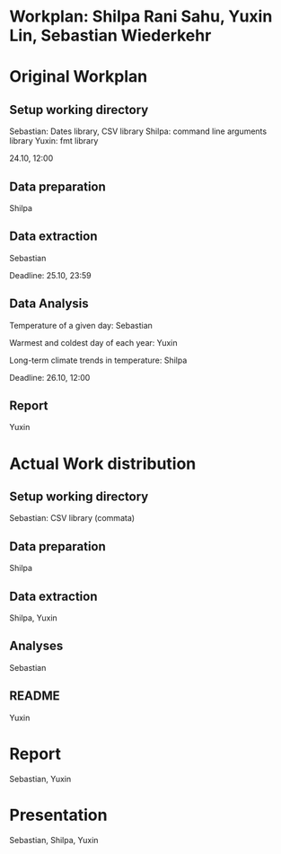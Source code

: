# Workplan: Shilpa Rani Sahu, Yuxin Lin, Sebastian Wiederkehr
# Original Workplan
## Setup working directory
Sebastian: Dates library, CSV library
Shilpa: command line arguments library
Yuxin: fmt library

24.10, 12:00
## Data preparation
Shilpa 

## Data extraction
Sebastian

Deadline: 25.10, 23:59
## Data Analysis
Temperature of a given day: Sebastian

 Warmest and coldest day of each year: Yuxin

 Long-term climate trends in temperature: Shilpa


Deadline: 26.10, 12:00
## Report
Yuxin

# Actual Work distribution
## Setup working directory
Sebastian: CSV library (commata)

## Data preparation
Shilpa

## Data extraction
Shilpa, Yuxin

## Analyses 
Sebastian

## README
Yuxin

# Report 
Sebastian, Yuxin

# Presentation
Sebastian, Shilpa, Yuxin
